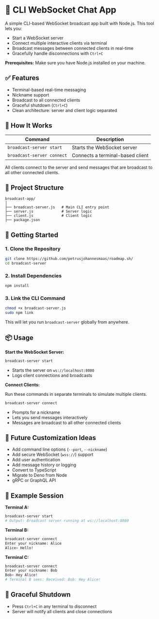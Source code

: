 # 📡 CLI WebSocket Chat App

A simple CLI-based WebSocket broadcast app built with Node.js. This tool lets you:

* Start a WebSocket server
* Connect multiple interactive clients via terminal
* Broadcast messages between connected clients in real-time
* Gracefully handle disconnections with `Ctrl+C`

**Prerequisites:** Make sure you have Node.js installed on your machine.

## ✅ Features

* Terminal-based real-time messaging
* Nickname support
* Broadcast to all connected clients
* Graceful shutdown (`Ctrl+C`)
* Clean architecture: server and client logic separated

## 🧠 How It Works


| Command                    | Description                      |
| -------------------------- | -------------------------------- |
| `broadcast-server start`   | Starts the WebSocket server      |
| `broadcast-server connect` | Connects a terminal-based client |

All clients connect to the server and send messages that are broadcast to all other connected clients.


## 📁 Project Structure

```
broadcast-app/
│
├── broadcast-server.js   # Main CLI entry point
├── server.js             # Server logic
├── client.js             # Client logic
├── package.json
```

## 🚀 Getting Started

### 1. Clone the Repository

```bash
git clone https://github.com/petrusjohannesmaas/roadmap.sh/
cd broadcast-server
```

### 2. Install Dependencies

```bash
npm install
```

### 3. Link the CLI Command

```bash
chmod +x broadcast-server.js
sudo npm link
```

This will let you run `broadcast-server` globally from anywhere.

## 📦 Usage

**Start the WebSocket Server:**

```bash
broadcast-server start
```

* Starts the server on `ws://localhost:8080`
* Logs client connections and broadcasts

**Connect Clients:**

Run these commands in separate terminals to simulate multiple clients.

```bash
broadcast-server connect
```

* Prompts for a nickname
* Lets you send messages interactively
* Messages are broadcast to all other connected clients


## 🔧 Future Customization Ideas

* Add command line options (`--port`, `--nickname`)
* Add secure WebSocket (`wss://`) support
* Add user authentication
* Add message history or logging
* Convert to TypeScript
* Migrate to Deno from Node
* gRPC or GraphQL API


## 🧪 Example Session

**Terminal A:**

```bash
broadcast-server start
# Output: Broadcast server running at ws://localhost:8080
```

**Terminal B:**

```bash
broadcast-server connect
Enter your nickname: Alice
Alice> Hello!
```

**Terminal C:**

```bash
broadcast-server connect
Enter your nickname: Bob
Bob> Hey Alice!
# Terminal B sees: Received: Bob: Hey Alice!
```

## 🛑 Graceful Shutdown

* Press `Ctrl+C` in any terminal to disconnect
* Server will notify all clients and close connections
